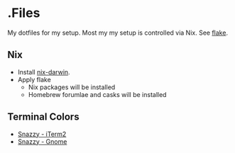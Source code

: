 # .Files

My dotfiles for my setup. Most my my setup is controlled via Nix. See [flake](/nix/flake.nix).

## Nix

* Install [nix-darwin](https://github.com/LnL7/nix-darwin).
* Apply flake
  * Nix packages will be installed
  * Homebrew forumlae and casks will be installed

## Terminal Colors

* [Snazzy - iTerm2](https://github.com/sindresorhus/iterm2-snazzy)
* [Snazzy - Gnome](https://github.com/LukasKalbertodt/gnome-snazzy)
